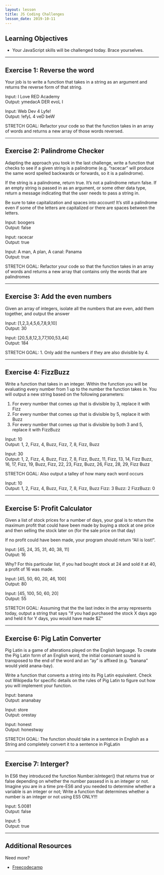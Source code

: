 ```yaml
---
layout: lesson
title: JS Coding Challenges
lesson_date: 2019-10-11
---
```


## Learning Objectives

- Your JavaScript skills will be challenged today. Brace yourselves.

---

## Exercise 1: Reverse the word

<p>
Your job is to write a function that takes in a string as an argument and returns 
the reverse form of that string.
<p>
Input: I Love RED Academy
</br>
Output: ymedacA DER evoL I
</p>
<p>
Input: Web Dev 4 Lyfe!
</br>
Output: !efyL 4 veD beW
</p>
STRETCH GOAL: Refactor your code so that the function takes in an array of words and returns a new array of those words reversed.
</p>

---

## Exercise 2: Palindrome Checker

<p>

Adapting the approach you took in the last challenge, write a function that checks to see if a given 
string is a palindrome (e.g. “racecar” will produce the same word spelled backwards or forwards, so it is a palindrome).
</p>
<p>
If the string is a palindrome, return true. It’s not a palindrome return false. If an empty string 
is passed in as an argument, or some other data type, return a message indicating that the user
needs to pass a string in.
</p>
<p>
Be sure to take capitalization and spaces into account! It’s still a palindrome even if some of the 
letters are capitalized or there are spaces between the letters.
</p>
<p>
Input: boogers
</br>
Output: false
</p>
<p>
Input: racecar
</br>
Output: true
</p>
<p>
Input: A man, A plan, A canal: Panama
</br>
Output: true
</p>
<p>
STRETCH GOAL: Refactor your code so that the function takes in an array of words and returns a new array that 
contains only the words that are palindromes
</p>

---

## Exercise 3: Add the even numbers

<p>
Given an array of integers, isolate all the numbers that are even, add them together, and output the answer
</p>
<p>
Input: [1,2,3,4,5,6,7,8,9,10]
</br>
Output: 30
</p>
<p>
Input: [20,5,8,12,3,77,100,53,44]
</br>
Output: 184
</p>
<p>
STRETCH GOAL: 1. Only add the numbers if they are also divisible by 4.
</p>

---

## Exercise 4: FizzBuzz

<p>
Write a function that takes in an integer. Within the function you will be evaluating every number from 1 up 
to the number the function takes in. You will output a new string based on the following parameters:</p>
<ol>
<li>
For every number that comes up that is divisible by 3, replace it with Fizz
</li>
<li>
For every number that comes up that is divisible by 5, replace it with Buzz
</li>
<li>
For every number that comes up that is divisible by both 3 and 5, replace it with FizzBuzz
</li>
</ol>

<p>
Input: 10
</br>
Output: 1, 2, Fizz, 4, Buzz, Fizz, 7, 8, Fizz, Buzz
</p>
<p>
Input: 30
</br>
Output: 1, 2, Fizz, 4, Buzz, Fizz, 7, 8, Fizz, Buzz, 11, Fizz, 13, 14, Fizz Buzz, 16, 17, Fizz, 19, Buzz, 
Fizz, 22, 23, Fizz, Buzz, 26, Fizz, 28, 29, Fizz Buzz</p>
<p>
STRETCH GOAL: Also output a talley of how many each word occurs
</p>
<p>
Input: 10
</br>
Output: 1, 2, Fizz, 4, Buzz, Fizz, 7, 8, Fizz, Buzz
        Fizz: 3
        Buzz: 2
        FizzBuzz: 0
</p>

---

## Exercise 5: Profit Calculator

<p>
Given a list of stock prices for a number of days, your goal is to return the maximum 
profit that could have been made by buying a stock at one price and then selling the 
stock later on (for the sale price on that day)
</p>
<p>
If no profit could have been made, your program should return “All is lost!”.
</p>
<p>
Input: [45, 24, 35, 31, 40, 38, 11]
</br>
Output: 16
</p>
<p>
Why? For this particular list, if you had bought stock at 24 and sold it at 40, a profit of 16 was made. 
</p>
<p>
Input: [45, 50, 60, 20, 46, 100]
</br>
Output: 80
</p>
<p>
Input: [45, 100, 50, 60, 20]
</br>
Output: 55
</p>
<p>
STRETCH GOAL: Assuming that the the last index in the array represents today, output a string that says 
"If you had purchased the stock X days ago and held it for Y days, you would have made $Z"
</p>

---

## Exercise 6: Pig Latin Converter

<p>
Pig Latin is a game of alterations played on the English language. To create the Pig Latin form 
of an English word, the initial consonant sound is transposed to the end of the word and an “ay” 
is affixed (e.g. “banana” would yield anana-bay).
</p>
<p>
Write a function that converts a string into its Pig Latin equivalent. Check out Wikipedia for 
specific details on the rules of Pig Latin to figure out how you will implement your function.
</p>
<p>
Input: banana
</br>
Output: ananabay
</p>
<p>
Input: store
</br>
Output: orestay
</p>
<p>
Input: honest
</br>
Output: honestway
</p>
<p>
STRETCH GOAL: The function should take in a sentence in English as a String and completely convert it to a sentence in PigLatin
</p>

---

## Exercise 7: Interger?

<p>
In ES6 they introduced the function Number.isInteger() that returns true or false depending on whether the number passesd in is an integer or not. 
Imagine you are in a time pre-ES6 and you needed to determine whether a variable is an integer or not; 
Write a function that determines whether a number is an integer or not using ES5 ONLY!!!
</p>
<p>
Input: 5.0081
</br>
Output: false
</p>
<p>
Input: 5
</br>
Output: true
</p>

---

## Additional Resources

Need more?

- [Freecodecamp](https://learn.freecodecamp.org/javascript-algorithms-and-data-structures/basic-javascript/)
